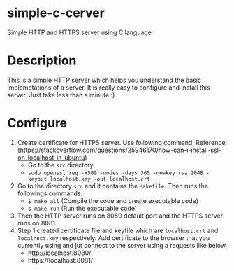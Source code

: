 # simple-c-cerver
Simple HTTP and HTTPS server using C language

# Description
This is a simple HTTP server which helps you understand the basic implemetations of a server. It is really easy to configure and install this server. Just take less than a minute :). 

# Configure
1. Create certificate for HTTPS server. Use following command. Reference: (https://stackoverflow.com/questions/25946170/how-can-i-install-ssl-on-localhost-in-ubuntu)
    -  Go to the `src` directory.
    - `sudo openssl req -x509 -nodes -days 365 -newkey rsa:2048 -keyout localhost.key -out localhost.crt`
2. Go to the directory `src` and it contains the `Makefile`. Then runs the followings commands.
   - `$ make all`  (Compile the code and create executable code)
   - `$ make run`  (Run the executable code)
3. Then the HTTP server runs on 8080 default port and the HTTPS server runs on 8081.
4. Step 1 created certificate file and keyfile which are `localhost.crt` and `localhost.key` respectively. Add certificate to the browser that you currently using and jut connect to the server using a requests like below.
    - http://localhost:8080/
    - https://localhost:8081/
